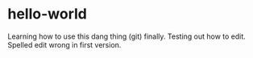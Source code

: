 # hello-world
Learning how to use this dang thing (git) finally. 
Testing out how to edit. 
Spelled edit wrong in first version. 
